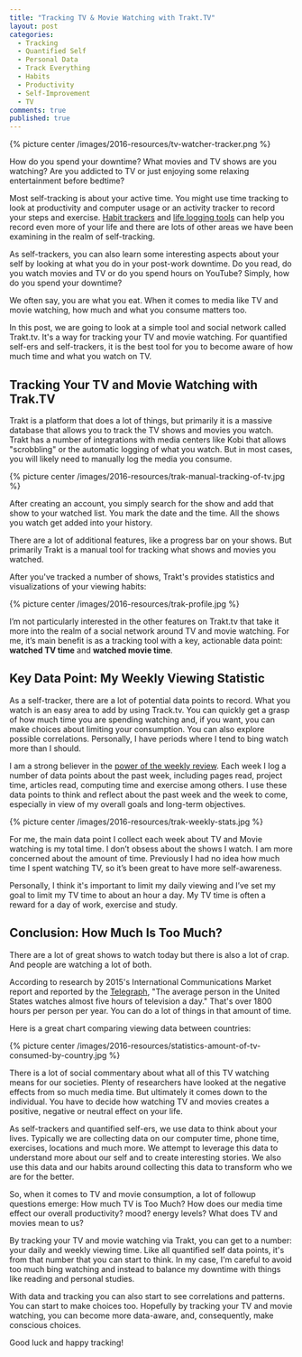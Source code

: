 ```yaml
---
title: "Tracking TV & Movie Watching with Trakt.TV"
layout: post
categories:
  - Tracking
  - Quantified Self
  - Personal Data
  - Track Everything
  - Habits
  - Productivity
  - Self-Improvement
  - TV
comments: true
published: true
---
```


{% picture center /images/2016-resources/tv-watcher-tracker.png %}

How do you spend your downtime? What movies and TV shows are you watching? Are you addicted to TV or just enjoying some relaxing entertainment before bedtime?

Most self-tracking is about your active time. You might use time tracking to look at productivity and computer usage or an activity tracker to record your steps and exercise. [Habit trackers](http://www.markwk.com/2016/10/habit-tracking-for-quantified-self.html) and [life logging tools](http://www.markwk.com/2016/10/life-logging-or-tracking-misc.html) can help you record even more of your life and there are lots of other areas we have been examining in the realm of self-tracking.

As self-trackers, you can also learn some interesting aspects about your self by looking at what you do in your post-work downtime. Do you read, do you watch movies and TV or do you spend hours on YouTube? Simply, how do you spend your downtime?

We often say, you are what you eat. When it comes to media like TV and movie watching, how much and what you consume matters too.

In this post, we are going to look at a simple tool and social network called Trakt.tv. It's a way for tracking your TV and movie watching. For quantified self-ers and self-trackers, it is the best tool for you to become aware of how much time and what you watch on TV.

<!--more-->

## Tracking Your TV and Movie Watching with Trak.TV

Trakt is a platform that does a lot of things, but primarily it is a massive database that allows you to track the TV shows and movies you watch. Trakt has a number of integrations with media centers like Kobi that allows "scrobbling" or the automatic logging of what you watch. But in most cases, you will likely need to manually log the media you consume.

{% picture center /images/2016-resources/trak-manual-tracking-of-tv.jpg %}

After creating an account, you simply search for the show and add that show to your watched list. You mark the date and the time. All the shows you watch get added into your history.

There are a lot of additional features, like a progress bar on your shows. But primarily Trakt is a manual tool for tracking what shows and movies you watched.

After you've tracked a number of shows, Trakt's provides statistics and visualizations of your viewing habits:

{% picture center /images/2016-resources/trak-profile.jpg %}

I’m not particularly interested in the other features on Trakt.tv that take it more into the realm of a social network around TV and movie watching. For me, it’s main benefit is as a tracking tool with a key, actionable data point: **watched TV time** and **watched movie time**.

## Key Data Point: My Weekly Viewing Statistic

As a self-tracker, there are a lot of potential data points to record. What you watch is an easy area to add by using Track.tv. You can quickly get a grasp of how much time you are spending watching and, if you want, you can make choices about limiting your consumption. You can also explore possible correlations. Personally, I have periods where I tend to bing watch more than I should.

I am a strong believer in the [power of the weekly review](http://www.markwk.com/2016/01/power-of-weekly-review.html). Each week I log a number of data points about the past week, including pages read, project time, articles read, computing time and exercise among others. I use these data points to think and reflect about the past week and the week to come, especially in view of my overall goals and long-term objectives.

{% picture center /images/2016-resources/trak-weekly-stats.jpg %}

For me, the main data point I collect each week about TV and Movie watching is my total time. I don’t obsess about the shows I watch. I am more concerned about the amount of time. Previously I had no idea how much time I spent watching TV, so it’s been great to have more self-awareness.

Personally, I think it's important to limit my daily viewing and I’ve set my goal to limit my TV time to about an hour a day. My TV time is often a reward for a day of work, exercise and study.

## Conclusion: How Much Is Too Much?

There are a lot of great shows to watch today but there is also a lot of crap. And people are watching a lot of both.

According to research by 2015's International Communications Market report and reported by the [Telegraph](http://www.telegraph.co.uk/technology/news/12043330/Which-country-watches-the-most-TV-in-the-world.html), "The average person in the United States watches almost five hours of television a day." That's over 1800 hours per person per year. You can do a lot of things in that amount of time.

Here is a great chart comparing viewing data between countries:

{% picture center /images/2016-resources/statistics-amount-of-tv-consumed-by-country.jpg %}

There is a lot of social commentary about what all of this TV watching means for our societies. Plenty of researchers have looked at the negative effects from so much media time. But ultimately it comes down to the individual. You have to decide how watching TV and movies creates a positive, negative or neutral effect on your life.

As self-trackers and quantified self-ers, we use data to think about your lives. Typically we are collecting data on our computer time, phone time, exercises, locations and much more. We attempt to leverage this data to understand more about our self and to create interesting stories. We also use this data and our habits around collecting this data to transform who we are for the better.

So, when it comes to TV and movie consumption, a lot of followup questions emerge: How much TV is Too Much? How does our media time effect our overall productivity? mood? energy levels? What does TV and movies mean to us?

By tracking your TV and movie watching via Trakt, you can get to a number: your daily and weekly viewing time. Like all quantified self data points, it's from that number that you can start to think. In my case, I'm careful to avoid too much bing watching and instead to balance my downtime with things like reading and personal studies.

With data and tracking you can also start to see correlations and patterns. You can start to make choices too. Hopefully by tracking your TV and movie watching, you can become more data-aware, and, consequently, make conscious choices.

Good luck and happy tracking!
